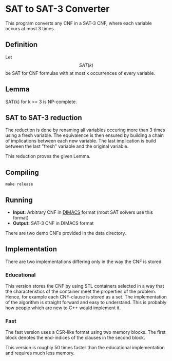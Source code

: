 # SAT to SAT-3 Converter

This program converts any CNF in a SAT-3 CNF, where each variable occurs at
most 3 times.

## Definition

Let $$SAT(k)$$ be SAT for CNF formulas with at most k occurrences of every variable.

## Lemma

SAT(k) for k >= 3 is NP-complete.

## SAT to SAT-3 reduction
The reduction is done by renaming all variables occuring more
than 3 times using a fresh variable. The equivalence is then ensured by
building a chain of implications between each new variable.
The last implication is build between the last "fresh" variable and the
original variable.

This reduction proves the given Lemma.

## Compiling

```
make release
```

## Running

- **Input:** Arbitrary CNF in [DIMACS](http://www.satcompetition.org/2009/format-benchmarks2009.html)
format (most SAT solvers use this format)
- **Output:** SAT-3 CNF in DIMACS format

There are two demo CNFs provided in the data directory.

## Implementation

There are two implementations differing only in the way the CNF is stored.

### Educational

This version stores the CNF by using STL containers selected in a way that
the characteristics of the container meet the properties of the problem.
Hence, for example each CNF-clause is stored as a set. The implementation
of the algorithm is straight forward and easy to understand. This is
probably how people which are new to C++ would implement it.

### Fast

The fast version uses a CSR-like format using two memory blocks. The first
block denotes the end-indices of the clauses in the second block.

This version is roughly 50 times faster than the educational implementation
and requires much less memory.

